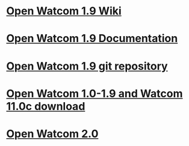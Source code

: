 # [Open Watcom 1.9 Wiki](https://github.com/open-watcom/open-watcom-1.9/wiki)
# [Open Watcom 1.9 Documentation](https://github.com/open-watcom/open-watcom-1.9/wiki/Open-Watcom-1.9-Documentation)
# [Open Watcom 1.9 git repository](https://github.com/open-watcom/owp4v1copy)
# [Open Watcom 1.0-1.9 and Watcom 11.0c download](https://github.com/open-watcom/open-watcom-1.9/releases)
# [Open Watcom 2.0](https://github.com/open-watcom/open-watcom-v2)
